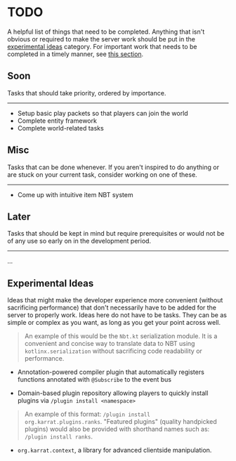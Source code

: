 # TODO

A helpful list of things that need to be completed. Anything that isn't obvious
 or required to make the server work should be put in the
 [experimental ideas](#experimental-ideas) category. For important work that
 needs to be completed in a timely manner, see [this section](#soon).

## Soon

Tasks that should take priority, ordered by importance.

---

* Setup basic play packets so that players can join the world
* Complete entity framework
* Complete world-related tasks

## Misc

Tasks that can be done whenever. If you aren't inspired to do anything or are
 stuck on your current task, consider working on one of these.

---

* Come up with intuitive item NBT system

## Later

Tasks that should be kept in mind but require prerequisites or would not be
 of any use so early on in the development period.

---

...

## Experimental Ideas

Ideas that might make the developer experience more convenient (without
 sacrificing performance) that don't necessarily have to be added for the server
 to properly work. Ideas here do not have to be tasks. They can be as simple or
 complex as you want, as long as you get your point across well.
>An example of this would be the `Nbt.kt` serialization module. It is a
> convenient and concise way to translate data to NBT using 
> `kotlinx.serialization` without sacrificing code readability or performance.

* Annotation-powered compiler plugin that automatically registers functions 
 annotated with `@Subscribe` to the event bus

* Domain-based plugin repository allowing players to quickly install plugins via
 `/plugin install <namespace>`
> An example of this format: `/plugin install org.karrat.plugins.ranks`.
>  "Featured plugins" (quality handpicked plugins) would also be provided with 
>  shorthand names such as: `/plugin install ranks`.

* `org.karrat.context`, a library for advanced clientside manipulation.